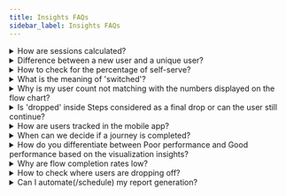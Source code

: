 ```yaml
---
title: Insights FAQs
sidebar_label: Insights FAQs
---
```


<details>
<summary> How are sessions calculated? </summary>
<div>

- Session can be **user session** (when there’s user interaction) or **bot session** (when there’s a bot message but not necessarily any user message). Session duration is the average time for which the user has conversed with the bot. A session can be of 24 hours. A user can have any number of interactions with the bot within this 24 hours window from the start of a session and it will be considered a single session. A new session starts after 24 hours.

</div>
</details>


<details>
<summary> Difference between a new user and a unique user? </summary>
 
<div>

- New users are first-time visitors while unique users are the total number of users visiting in a time range (new + repeat users).

</div>
</details>


<details>
<summary> How to check for the percentage of self-serve? </summary>
<div>

- Deflection rate under Bot Performance on the Overview page.

</div>
</details>



<details>
<summary> What is the meaning of 'switched'?</summary>
<div>

- Switched means moved to a different journey at any point in time.

</div>
</details>



<details>
<summary> Why is my user count not matching with the numbers displayed on the flow chart? </summary>
<div>

- The number displayed in the flow chart is *number of hits* and not *number of users*.

</div>
</details>


<details>
<summary> Is 'dropped' inside Steps considered as a final drop or can the user still continue? </summary>
<div>

- It means the user has dropped out of the bot.

</div>
</details>

<details>
<summary> How are users tracked in the mobile app? </summary>

<div>

- Closing the chat window/app or leaving the chat in the middle of the conservation for a long time implies the user has dropped off.

</div>
</details>

<details>
<summary> When can we decide if a journey is completed?</summary>

<div>

- It depends on the step structure and how many steps are required to complete a flow. After all the steps are completed, the journey is completed. 

</div>
</details>


<details>
<summary> How do you differentiate between Poor performance and Good performance based on the visualization insights?</summary>
<div>

- Based on flow completion rate (in [user journey visualization](https://docs.yellow.ai/docs/platform_concepts/growth/user-journeys)).

</div>

</details>



<details>
<summary> Why are flow completion rates low?</summary>

<div> 

 - There can be multiple reasons for low flow completion rates. You can find a list of them along with recommended next steps under **User Journeys** > **Funnels** > **Flow Summary**.

</div>
</details>


<details>
<summary> How to check where users are dropping off?</summary>
 
<div>

- User journey visualization can show you which flows users are mostly dropping off after and where within the journeys.

</div>
</details>




<details>
<summary> Can I automate(/schedule) my report generation? </summary>
<div>

- You can schedule any saved report on [Data Explorer](http://localhost:3000/docs/platform_concepts/growth/data-explorer) as an email alert. Open any **Saved report** > click  **Actions** > schedule Reports > configure all details > **Save**.

</div>
</details>



